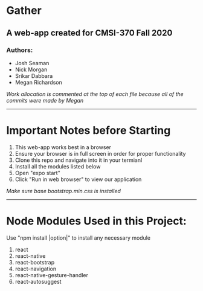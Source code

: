# Gather

## A web-app created for CMSI-370 Fall 2020

### Authors:

- Josh Seaman
- Nick Morgan
- Srikar Dabbara
- Megan Richardson

_Work allocation is commented at the top of each file because all of the commits were made by Megan_

---

# Important Notes before Starting

1. This web-app works best in a browser
2. Ensure your browser is in full screen in order for proper functionality
3. Clone this repo and navigate into it in your termianl
4. Install all the modules listed below
5. Open "expo start"
6. Click "Run in web browser" to view our application

_Make sure base bootstrap.min.css is installed_

---

# Node Modules Used in this Project:

Use "npm install |option|" to install any necessary module

1. react
2. react-native
3. react-bootstrap
4. react-navigation
5. react-native-gesture-handler
6. react-autosuggest
